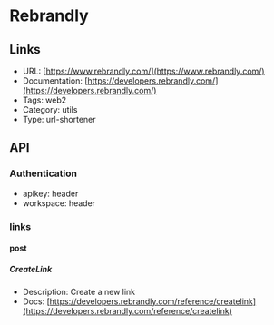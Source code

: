 # Rebrandly

## Links

* URL: [https://www.rebrandly.com/](https://www.rebrandly.com/)
* Documentation: [https://developers.rebrandly.com/](https://developers.rebrandly.com/)
* Tags: web2
* Category: utils
* Type: url-shortener

## API

### Authentication

* apikey: header
* workspace: header

### links

#### post

##### CreateLink

* Description: Create a new link
* Docs: [https://developers.rebrandly.com/reference/createlink](https://developers.rebrandly.com/reference/createlink)
